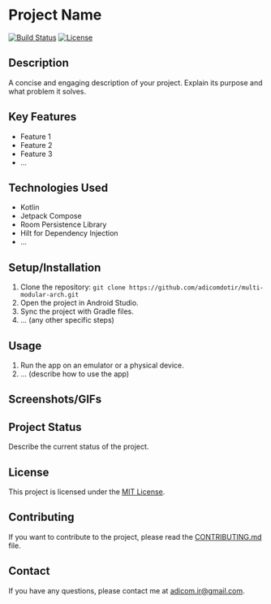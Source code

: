 # Project Name

[![Build Status](https://img.shields.io/badge/build-passing-brightgreen)](https://your-build-link.com)
[![License](https://img.shields.io/badge/License-MIT-blue.svg)](https://opensource.org/licenses/MIT)

## Description

A concise and engaging description of your project. Explain its purpose and what problem it solves.

## Key Features

*   Feature 1
*   Feature 2
*   Feature 3
*   ...

## Technologies Used

*   Kotlin
*   Jetpack Compose
*   Room Persistence Library
*   Hilt for Dependency Injection
*   ...

## Setup/Installation

1.  Clone the repository: `git clone https://github.com/adicomdotir/multi-modular-arch.git`
2.  Open the project in Android Studio.
3.  Sync the project with Gradle files.
4.  ... (any other specific steps)

## Usage

1.  Run the app on an emulator or a physical device.
2.  ... (describe how to use the app)

## Screenshots/GIFs

<!-- Add screenshots or GIFs here -->

## Project Status

Describe the current status of the project.

## License

This project is licensed under the [MIT License](LICENSE).

## Contributing

If you want to contribute to the project, please read the [CONTRIBUTING.md](CONTRIBUTING.md) file.

## Contact

If you have any questions, please contact me at [adicom.ir@gmail.com](mailto:adicom.ir@gmail.com).
